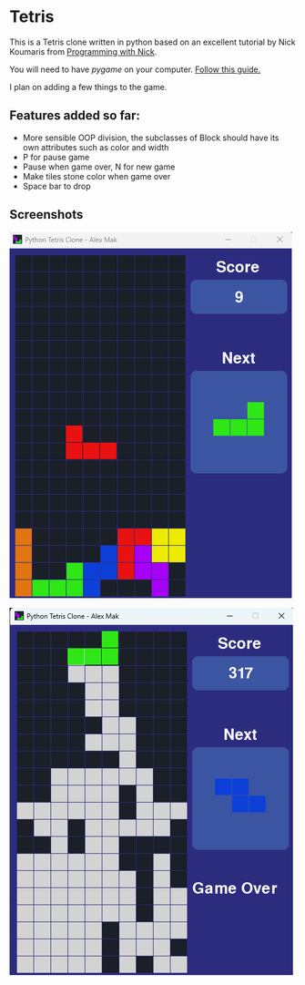 # Tetris

This is a Tetris clone written in python based on an excellent tutorial by Nick Koumaris from [Programming with Nick](https://github.com/educ8s/Python-Tetris-Game-Pygame).

You will need to have *pygame* on your computer. [Follow this guide.](https://www.pygame.org/wiki/GettingStarted)




I plan on adding a few things to the game.

## Features added so far: 
- More sensible OOP division, the subclasses of Block should have its own attributes such as color and width
- P for pause game
- Pause when game over, N for new game
- Make tiles stone color when game over
- Space bar to drop

## Screenshots


![screenshot](https://github.com/alexcmak/tetris/blob/main/screenshot1.png)

![screenshot](https://github.com/alexcmak/tetris/blob/main/screenshot2.png)
